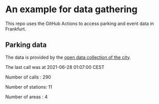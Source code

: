 # An example for data gathering

This repo uses the GitHub Actions to access parking and event data in Frankfurt.

## Parking data
The data is provided by the [open data collection of the city](https://www.offenedaten.frankfurt.de/).

The last call was at 2021-06-28 01:07:00 CEST

Number of calls   : 290

Number of stations:  11

Number of areas   :   4

